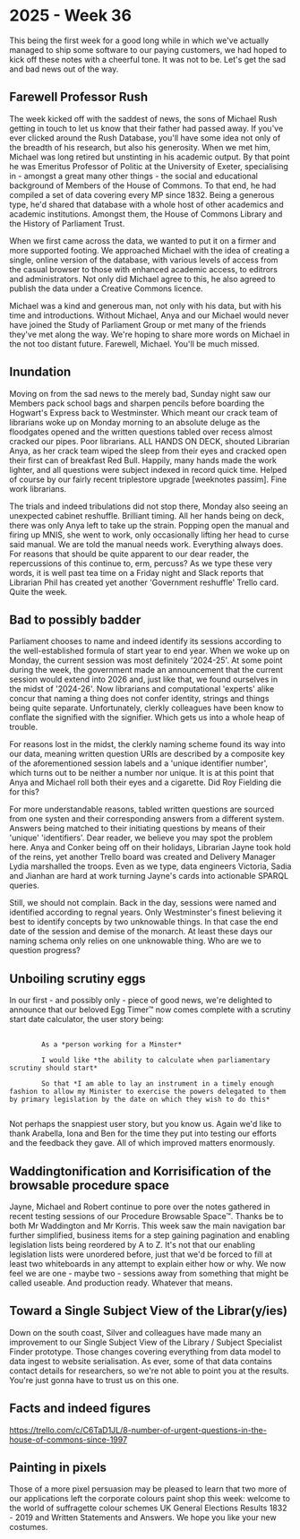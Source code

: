 # 2025 - Week 36

This being the first week for a good long while in which we've actually managed to ship some software to our paying customers, we had hoped to kick off these notes with a cheerful tone. It was not to be. Let's get the sad and bad news out of the way.

## Farewell Professor Rush

The week kicked off with the saddest of news, the sons of Michael Rush getting in touch to let us know that their father had passed away. If you've ever clicked around the Rush Database, you'll have some idea not only of the breadth of his research, but also his generosity. When we met him, Michael was long retired but unstinting in his academic output. By that point he was Emeritus Professor of Politic at the University of Exeter, specialising in - amongst a great many other things - the social and educational background of Members of the House of Commons. To that end, he had compiled a set of data covering every MP since 1832. Being a generous type, he'd shared that database with a whole host of other academics and academic institutions. Amongst them, the House of Commons Library and the History of Parliament Trust.

When we first came across the data, we wanted to put it on a firmer and more supported footing. We approached Michael with the idea of creating a single, online version of the database, with various levels of access from the casual browser to those with enhanced academic access, to editrors and administrators. Not only did Michael agree to this, he also agreed to publish the data under a Creative Commons licence.

Michael was a kind and generous man, not only with his data, but with his time and introductions. Without Michael, Anya and our Michael would never have joined the Study of Parliament Group or met many of the friends they've met along the way. We're hoping to share more words on Michael in the not too distant future. Farewell, Michael. You'll be much missed.

## Inundation

Moving on from the sad news to the merely bad, Sunday night saw our Members pack school bags and sharpen pencils before boarding the Hogwart's Express back to Westminster. Which meant our crack team of librarians woke up on Monday morning to an absolute deluge as the floodgates opened and the written questions tabled over recess almost cracked our pipes. Poor librarians. ALL HANDS ON DECK, shouted Librarian Anya, as her crack team wiped the sleep from their eyes and cracked open their first can of breakfast Red Bull. Happily, many hands made the work lighter, and all questions were subject indexed in record quick time. Helped of course by our fairly recent triplestore upgrade [weeknotes passim]. Fine work librarians.

The trials and indeed tribulations did not stop there, Monday also seeing an unexpected cabinet reshuffle. Brilliant timing. All her hands being on deck, there was only Anya left to take up the strain. Popping open the manual and firing up MNIS, she went to work, only occasionally lifting her head to curse said manual. We are told the manual needs work. Everything always does. For reasons that should be quite apparent to our dear reader, the repercussions of this continue to, erm, percuss? As we type these very words, it is well past tea time on a Friday night and  Slack reports that Librarian Phil has created yet another 'Government reshuffle' Trello card. Quite the week.

## Bad to possibly badder

Parliament chooses to name and indeed identify its sessions according to the well-established formula of start year to end year. When we woke up on Monday, the current session was most definitely '2024-25'. At some point during the week, the government made an announcement that the current session would extend into 2026 and, just like that, we found ourselves in the midst of '2024-26'. Now librarians and computational 'experts' alike concur that naming a thing does not confer identity, strings and things being quite separate. Unfortunately, clerkly colleagues have been know to conflate the signified with the signifier. Which gets us into a whole heap of trouble.

For reasons lost in the midst, the clerkly naming scheme found its way into our data, meaning written question URIs are described by a composite key of the aforementioned session labels and a 'unique identifier number', which turns out to be neither a number nor unique. It is at this point that Anya and Michael roll both their eyes and a cigarette. Did Roy Fielding die for this?

For more understandable reasons, tabled written questions are sourced from one systen and their corresponding answers from a different system. Answers being matched to their initiating questions by means of their 'unique' 'identifiers'. Dear reader, we believe you may spot the problem here. Anya and Conker being off on their holidays, Librarian Jayne took hold of the reins, yet another Trello board was created and Delivery Manager Lydia marshalled the troops. Even as we type, data engineers Victoria, Sadia and Jianhan are hard at work turning Jayne's cards into actionable SPARQL queries.

Still, we should not complain. Back in the day, sessions were named and identified according to regnal years. Only Westminster's finest believing it best to identify concepts by two unknowable things. In that case the end date of the session and demise of the monarch. At least these days our naming schema only relies on one unknowable thing. Who are we to question progress?

## Unboiling scrutiny eggs

In our first - and possibly only - piece of good news, we're delighted to announce that our beloved Egg Timer&trade; now comes complete with a scrutiny start date calculator, the user story being:

<pre>
	<code>
		As a *person working for a Minster*

		I would like *the ability to calculate when parliamentary scrutiny should start*

		So that *I am able to lay an instrument in a timely enough fashion to allow my Minister to exercise the powers delegated to them by primary legislation by the date on which they wish to do this*
	</code>
</pre>

Not perhaps the snappiest user story, but you know us. Again we'd like to thank Arabella, Iona and Ben for the time they put into testing our efforts and the feedback they gave. All of which improved matters enormously.

## Waddingtonification and Korrisification of the browsable procedure space

Jayne, Michael and Robert continue to pore over the notes gathered in recent testing sessions of our Procedure Browsable Space&trade;. Thanks be to both Mr Waddington and Mr Korris. This week saw the main navigation bar further simplified, business items for a step gaining pagination and enabling legislation lists being reordered by A to Z. It's not that our enabling legislation lists were unordered before, just that we'd be forced to fill at least two whiteboards in any attempt to explain either how or why. We now feel we are one - maybe two - sessions away from something that might be called useable. And production ready. Whatever that means.

## Toward a Single Subject View of the Librar(y/ies)

Down on the south coast, Silver and colleagues have made many an improvement to our Single Subject View of the Library / Subject Specialist Finder prototype. Those changes covering everything from data model to data ingest to website serialisation. As ever, some of that data contains contact details for researchers, so we're not able to point you at the results. You're just gonna have to trust us on this one.







## Facts and indeed figures

https://trello.com/c/C6TaD1JL/8-number-of-urgent-questions-in-the-house-of-commons-since-1997





## Painting in pixels

Those of a more pixel persuasion may be pleased to learn that two more of our applications left the corporate colours paint shop this week: welcome to the world of suffragette colour schemes UK General Elections Results 1832 - 2019 and Written Statements and Answers. We hope you like your new costumes.









